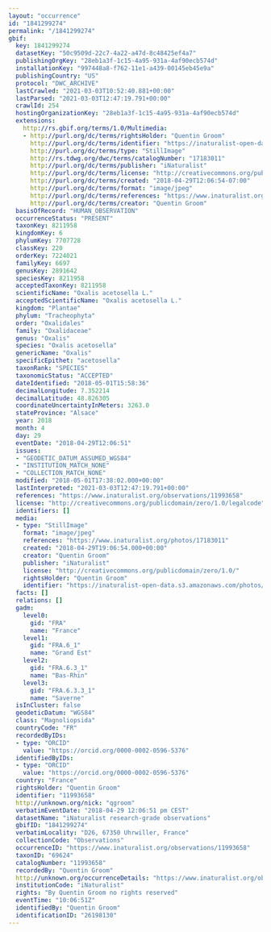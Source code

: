 ```yaml
---
layout: "occurrence"
id: "1841299274"
permalink: "/1841299274"
gbif:
  key: 1841299274
  datasetKey: "50c9509d-22c7-4a22-a47d-8c48425ef4a7"
  publishingOrgKey: "28eb1a3f-1c15-4a95-931a-4af90ecb574d"
  installationKey: "997448a8-f762-11e1-a439-00145eb45e9a"
  publishingCountry: "US"
  protocol: "DWC_ARCHIVE"
  lastCrawled: "2021-03-03T10:52:40.881+00:00"
  lastParsed: "2021-03-03T12:47:19.791+00:00"
  crawlId: 254
  hostingOrganizationKey: "28eb1a3f-1c15-4a95-931a-4af90ecb574d"
  extensions:
    http://rs.gbif.org/terms/1.0/Multimedia:
    - http://purl.org/dc/terms/rightsHolder: "Quentin Groom"
      http://purl.org/dc/terms/identifier: "https://inaturalist-open-data.s3.amazonaws.com/photos/17183011/original.jpeg?1525190321"
      http://purl.org/dc/terms/type: "StillImage"
      http://rs.tdwg.org/dwc/terms/catalogNumber: "17183011"
      http://purl.org/dc/terms/publisher: "iNaturalist"
      http://purl.org/dc/terms/license: "http://creativecommons.org/publicdomain/zero/1.0/"
      http://purl.org/dc/terms/created: "2018-04-29T12:06:54-07:00"
      http://purl.org/dc/terms/format: "image/jpeg"
      http://purl.org/dc/terms/references: "https://www.inaturalist.org/photos/17183011"
      http://purl.org/dc/terms/creator: "Quentin Groom"
  basisOfRecord: "HUMAN_OBSERVATION"
  occurrenceStatus: "PRESENT"
  taxonKey: 8211958
  kingdomKey: 6
  phylumKey: 7707728
  classKey: 220
  orderKey: 7224021
  familyKey: 6697
  genusKey: 2891642
  speciesKey: 8211958
  acceptedTaxonKey: 8211958
  scientificName: "Oxalis acetosella L."
  acceptedScientificName: "Oxalis acetosella L."
  kingdom: "Plantae"
  phylum: "Tracheophyta"
  order: "Oxalidales"
  family: "Oxalidaceae"
  genus: "Oxalis"
  species: "Oxalis acetosella"
  genericName: "Oxalis"
  specificEpithet: "acetosella"
  taxonRank: "SPECIES"
  taxonomicStatus: "ACCEPTED"
  dateIdentified: "2018-05-01T15:58:36"
  decimalLongitude: 7.352214
  decimalLatitude: 48.826305
  coordinateUncertaintyInMeters: 3263.0
  stateProvince: "Alsace"
  year: 2018
  month: 4
  day: 29
  eventDate: "2018-04-29T12:06:51"
  issues:
  - "GEODETIC_DATUM_ASSUMED_WGS84"
  - "INSTITUTION_MATCH_NONE"
  - "COLLECTION_MATCH_NONE"
  modified: "2018-05-01T17:38:02.000+00:00"
  lastInterpreted: "2021-03-03T12:47:19.791+00:00"
  references: "https://www.inaturalist.org/observations/11993658"
  license: "http://creativecommons.org/publicdomain/zero/1.0/legalcode"
  identifiers: []
  media:
  - type: "StillImage"
    format: "image/jpeg"
    references: "https://www.inaturalist.org/photos/17183011"
    created: "2018-04-29T19:06:54.000+00:00"
    creator: "Quentin Groom"
    publisher: "iNaturalist"
    license: "http://creativecommons.org/publicdomain/zero/1.0/"
    rightsHolder: "Quentin Groom"
    identifier: "https://inaturalist-open-data.s3.amazonaws.com/photos/17183011/original.jpeg?1525190321"
  facts: []
  relations: []
  gadm:
    level0:
      gid: "FRA"
      name: "France"
    level1:
      gid: "FRA.6_1"
      name: "Grand Est"
    level2:
      gid: "FRA.6.3_1"
      name: "Bas-Rhin"
    level3:
      gid: "FRA.6.3.3_1"
      name: "Saverne"
  isInCluster: false
  geodeticDatum: "WGS84"
  class: "Magnoliopsida"
  countryCode: "FR"
  recordedByIDs:
  - type: "ORCID"
    value: "https://orcid.org/0000-0002-0596-5376"
  identifiedByIDs:
  - type: "ORCID"
    value: "https://orcid.org/0000-0002-0596-5376"
  country: "France"
  rightsHolder: "Quentin Groom"
  identifier: "11993658"
  http://unknown.org/nick: "qgroom"
  verbatimEventDate: "2018-04-29 12:06:51 pm CEST"
  datasetName: "iNaturalist research-grade observations"
  gbifID: "1841299274"
  verbatimLocality: "D26, 67350 Uhrwiller, France"
  collectionCode: "Observations"
  occurrenceID: "https://www.inaturalist.org/observations/11993658"
  taxonID: "69624"
  catalogNumber: "11993658"
  recordedBy: "Quentin Groom"
  http://unknown.org/occurrenceDetails: "https://www.inaturalist.org/observations/11993658"
  institutionCode: "iNaturalist"
  rights: "By Quentin Groom no rights reserved"
  eventTime: "10:06:51Z"
  identifiedBy: "Quentin Groom"
  identificationID: "26198130"
---
```

